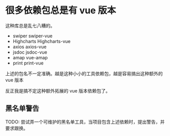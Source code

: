 # 很多依赖包总是有 vue 版本

这种库总是乱七八糟的。

- swiper swiper-vue
- Highcharts Highcharts-vue
- axios axios-vue
- jsdoc jsdoc-vue
- amap vue-amap
- print print-vue

上述的包名不一定准确。越是这种小小的工具依赖包，越是容易搞出这种额外的 vue 版本

反正我是搞不定这种额外拓展的 vue 版本依赖包了。

## 黑名单警告

TODO: 尝试弄一个可维护的黑名单工具，当项目包含上述依赖时，提出警告，并要求跟换。
